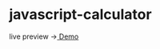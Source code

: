 # javascript-calculator

live preview ->[ <a href="http://127.0.0.1:5500/index.html](https://4noyis.github.io/Javascript-calculator" target="_blank">Demo</a>](https://4noyis.github.io/Javascript-calculator/)
